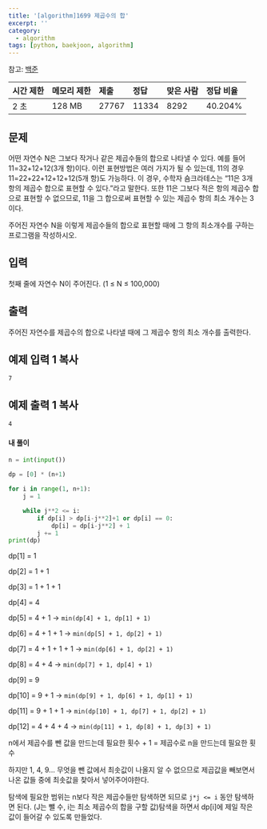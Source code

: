 ```yaml
---
title: '[algorithm]1699 제곱수의 합'
excerpt: ''
category:
  - algorithm
tags: [python, baekjoon, algorithm]
---
```


참고: [백준](https://www.acmicpc.net/problem/1699)

| 시간 제한 | 메모리 제한 | 제출  | 정답  | 맞은 사람 | 정답 비율 |
| :-------- | :---------- | :---- | :---- | :-------- | :-------- |
| 2 초      | 128 MB      | 27767 | 11334 | 8292      | 40.204%   |

## 문제

어떤 자연수 N은 그보다 작거나 같은 제곱수들의 합으로 나타낼 수 있다. 예를 들어 11=32+12+12(3개 항)이다. 이런 표현방법은 여러 가지가 될 수 있는데, 11의 경우 11=22+22+12+12+12(5개 항)도 가능하다. 이 경우, 수학자 숌크라테스는 “11은 3개 항의 제곱수 합으로 표현할 수 있다.”라고 말한다. 또한 11은 그보다 적은 항의 제곱수 합으로 표현할 수 없으므로, 11을 그 합으로써 표현할 수 있는 제곱수 항의 최소 개수는 3이다.

주어진 자연수 N을 이렇게 제곱수들의 합으로 표현할 때에 그 항의 최소개수를 구하는 프로그램을 작성하시오.

## 입력

첫째 줄에 자연수 N이 주어진다. (1 ≤ N ≤ 100,000)

## 출력

주어진 자연수를 제곱수의 합으로 나타낼 때에 그 제곱수 항의 최소 개수를 출력한다.

## 예제 입력 1 복사

```
7
```

## 예제 출력 1 복사

```
4
```

#### 내 풀이

```python
n = int(input())

dp = [0] * (n+1)

for i in range(1, n+1):
    j = 1

    while j**2 <= i:
        if dp[i] > dp[i-j**2]+1 or dp[i] == 0:
            dp[i] = dp[i-j**2] + 1
        j += 1
print(dp)
```

dp[1] = 1

dp[2] = 1 + 1

dp[3] = 1 + 1 + 1

dp[4] = 4

dp[5] = 4 + 1 -> `min(dp[4] + 1, dp[1] + 1)`

dp[6] = 4 + 1 + 1 -> `min(dp[5] + 1, dp[2] + 1)`

dp[7] = 4 + 1 + 1 + 1 -> `min(dp[6] + 1, dp[2] + 1)`

dp[8] = 4 + 4 -> `min(dp[7] + 1, dp[4] + 1)`

dp[9] = 9

dp[10] = 9 + 1 -> `min(dp[9] + 1, dp[6] + 1, dp[1] + 1)`

dp[11] = 9 + 1 + 1 -> `min(dp[10] + 1, dp[7] + 1, dp[2] + 1)`

dp[12] = 4 + 4 + 4 -> `min(dp[11] + 1, dp[8] + 1, dp[3] + 1)`

n에서 제곱수를 뺀 값을 만드는데 필요한 횟수 + 1 = 제곱수로 n을 만드는데 필요한 횟수

하지만 1, 4, 9... 무엇을 뺀 값에서 최솟값이 나올지 알 수 없으므로 제곱값을 빼보면서 나온 값들 중에 최솟값을 찾아서 넣어주어야한다.

탐색에 필요한 범위는 n보다 작은 제곱수들만 탐색하면 되므로 `j*j <= i` 동안 탐색하면 된다. (J는 뺄 수, i는 최소 제곱수의 합을 구할 값)탐색을 하면서 dp[i]에 제일 작은 값이 들어갈 수 있도록 만들었다.
